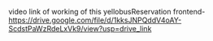 video link of working of this yellobusReservation frontend-https://drive.google.com/file/d/1kksJNPQddV4oAY-ScdstPaWzRdeLxVk9/view?usp=drive_link

